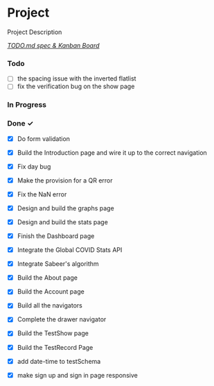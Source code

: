 # Project

Project Description

<em>[TODO.md spec & Kanban Board](https://bit.ly/3fCwKfM)</em>

### Todo

- [ ] the spacing issue with the inverted flatlist  
- [ ] fix the verification bug on the show page  

### In Progress


### Done ✓

- [x] Do form validation  
- [x] Build the Introduction page and wire it up to the correct navigation  
- [x] Fix day bug  
- [x] Make the provision for a QR error  
- [x] Fix the NaN error  
- [x] Design and build the graphs page  
- [x] Design and build the stats page  
- [x] Finish the Dashboard page  
- [x] Integrate the Global COVID Stats API  
- [x] Integrate Sabeer's algorithm  
- [x] Build the About page  
- [x] Build the Account page  
- [x] Build all the navigators  
- [x] Complete the drawer navigator  
- [x] Build the TestShow page  
- [x] Build the TestRecord Page  
- [x] add date-time to testSchema  
- [x] make sign up and sign in page responsive  

